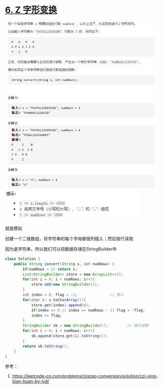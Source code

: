 # [6. Z 字形变换](https://leetcode-cn.com/problems/zigzag-conversion/)

<img src="pic\image-20210411160108760.png" alt="image-20210411160108760" style="zoom:80%;" />

<img src="pic\image-20210411160123139.png" alt="image-20210411160123139"  />

就是模拟

创建一个二维数组，将字符串的每个字母都按列插入；然后按行读取

因为是字符串，所以我们可以将数据存储在StringBuilder中

```java
class Solution {
    public String convert(String s, int numRows) {
        if(numRows < 2) return s;
        List<StringBuilder> store = new ArrayList<>();
        for(int i = 0; i < numRows; i++){               
            store.add(new StringBuilder());
        }
        int index = 0, flag = -1;				// 核心
        for(char c: s.toCharArray()){
            store.get(index).append(c);
            if(index == 0 || index == numRows - 1) flag = -flag;			// 触及到边界了就反弹
            index += flag;
        }
        StringBuilder sb = new StringBuilder();			// 按行读取
        for(int i = 0; i < numRows; i++){
            sb.append(store.get(i).toString());
        }
        return sb.toString();
    }
}
```

参考：

1. https://leetcode-cn.com/problems/zigzag-conversion/solution/zzi-xing-bian-huan-by-jyd/